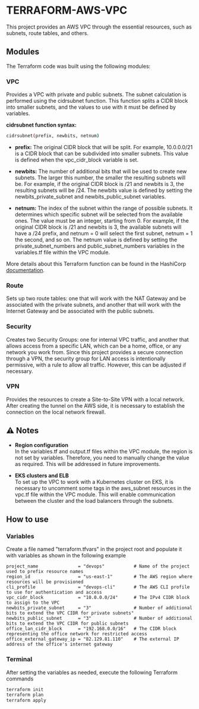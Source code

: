 # TERRAFORM-AWS-VPC
This project provides an AWS VPC through the essential resources, such as subnets, route tables, and others.

## Modules
The Terraform code was built using the following modules:

### VPC  
Provides a VPC with private and public subnets. The subnet calculation is performed using the cidrsubnet function. This function splits a CIDR block into smaller subnets, and the values to use with it must be defined by variables.

**cidrsubnet function syntax:**  
```bash
cidrsubnet(prefix, newbits, netnum)
```
- **prefix:** The original CIDR block that will be split. For example, 10.0.0.0/21 is a CIDR block that can be subdivided into smaller subnets. This value is defined when the vpc_cidr_block variable is set.

- **newbits:** The number of additional bits that will be used to create new subnets. The larger this number, the smaller the resulting subnets will be. For example, if the original CIDR block is /21 and newbits is 3, the resulting subnets will be /24. The newbits value is defined by setting the newbits_private_subnet and newbits_public_subnet variables.

- **netnum:** The index of the subnet within the range of possible subnets. It determines which specific subnet will be selected from the available ones. The value must be an integer, starting from 0. For example, if the original CIDR block is /21 and newbits is 3, the available subnets will have a /24 prefix, and netnum = 0 will select the first subnet, netnum = 1 the second, and so on. The netnum value is defined by setting the private_subnet_numbers and public_subnet_numbers variables in the variables.tf file within the VPC module.

More details about this Terraform function can be found in the HashiCorp [documentation](https://developer.hashicorp.com/terraform/language/functions/cidrsubnet).

### Route  
Sets up two route tables: one that will work with the NAT Gateway and be associated with the private subnets, and another that will work with the Internet Gateway and be associated with the public subnets.

### Security  
Creates two Security Groups: one for internal VPC traffic, and another that allows access from a specific LAN, which can be a home, office, or any network you work from. Since this project provides a secure connection through a VPN, the security group for LAN access is intentionally permissive, with a rule to allow all traffic. However, this can be adjusted if necessary.

### VPN  
Provides the resources to create a Site-to-Site VPN with a local network. After creating the tunnel on the AWS side, it is necessary to establish the connection on the local network firewall.

## :warning: Notes
- **Region configuration**  
In the variables.tf and output.tf files within the VPC module, the region is not set by variables. Therefore, you need to manually change the value as required. This will be addressed in future improvements.

- **EKS clusters and ELB**  
To set up the VPC to work with a Kubernetes cluster on EKS, it is necessary to uncomment some tags in the aws_subnet resources in the vpc.tf file within the VPC module. This will enable communication between the cluster and the load balancers through the subnets.


## How to use

### Variables
Create a file named "terraform.tfvars" in the project root and populate it with variables as shown in the following example
```hcl
project_name               = "devops"           # Name of the project used to prefix resource names
region_id                  = "us-east-1"        # The AWS region where resources will be provisioned
cli_profile                = "devops-cli"       # The AWS CLI profile to use for authentication and access
vpc_cidr_block             = "10.0.0.0/24"      # The IPv4 CIDR block to assign to the VPC
newbits_private_subnet     = "3"                # Number of additional bits to extend the VPC CIDR for private subnets"
newbits_public_subnet      = "3"                # Number of additional bits to extend the VPC CIDR for public subnets
office_lan_cidr_block      = "192.168.0.0/16"   # The CIDR block representing the office network for restricted access
office_external_gateway_ip = "82.129.81.110"    # The external IP address of the office's internet gateway
```

### Terminal
After setting the variables as needed, execute the following Terraform commands
```bash
terraform init
terraform plan
terraform apply
```